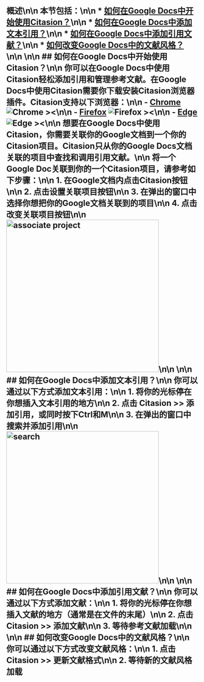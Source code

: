 ## 概述\n\n 本节包括：\n\n * [如何在Google Docs中开始使用Citasion？](#start)\n\n * [如何在Google Docs中添加文本引用？](#citations)\n\n * [如何在Google Docs中添加引用文献？](#references)\n\n * [如何改变Google Docs中的文献风格？](#style)\n\n <a name='start'></a>\n\n ## 如何在Google Docs中开始使用Citasion？\n\n 你可以在Google Docs中使用Citasion轻松添加引用和管理参考文献。在Google Docs中使用Citasion需要你下载安装Citasion浏览器插件。Citasion支持以下浏览器：\n\n - [Chrome](https://chrome.google.com/webstore/detail/citasion/oklpcimghhhhanifldcdlfgoaigfiolj) ![Chrome ><](/static/images/docs/chrome-tiny.png)\n\n - [Firefox](https://addons.mozilla.org/en-US/firefox/addon/citasion/) ![Firefox ><](/static/images/docs/firefox-tiny.png)\n\n - [Edge](https://microsoftedge.microsoft.com/addons/detail/citasion/kgcdgjmildkboglkjlmllmkchhibgbcc) ![Edge ><](/static/images/docs/edge-tiny.png)\n\n 想要在Google Docs中使用Citasion，你需要关联你的Google文档到一个你的Citasion项目。Citasion只从你的Google Docs文档关联的项目中查找和调用引用文献。\n\n 将一个Google Doc关联到你的一个Citasion项目，请参考如下步骤：\n\n 1. 在Google文档内点击Citasion按钮\n\n 2. 点击**设置关联项目**按钮\n\n 3. 在弹出的窗口中选择你想把你的Google文档关联到的项目\n\n 4. 点击**改变关联项目**按钮\n\n <img src='/static/images/support/googledoc-associate-project.png' alt='associate project' width='400' />\n\n <a name='citations'></a>\n\n ## 如何在Google Docs中添加文本引用？\n\n 你可以通过以下方式添加文本引用：\n\n 1. 将你的光标停在你想插入文本引用的地方\n\n 2. 点击 Citasion >> 添加引用，或同时按下Ctrl和M\n\n 3. 在弹出的窗口中搜索并添加引用\n\n <img src='/static/images/support/googledoc-search.png' alt='search' width='400' />\n\n <a name='references'></a>\n\n ## 如何在Google Docs中添加引用文献？\n\n 你可以通过以下方式添加文献：\n\n 1. 将你的光标停在你想插入文献的地方（通常是在文件的末尾）\n\n 2. 点击 Citasion >> 添加文献\n\n 3. 等待参考文献加载\n\n <a name='style'></a>\n\n ## 如何改变Google Docs中的文献风格？\n\n 你可以通过以下方式改变文献风格：\n\n 1. 点击 Citasion >> 更新文献格式\n\n 2. 等待新的文献风格加载 

